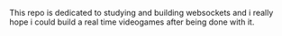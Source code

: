 This repo is dedicated to studying and building websockets and i really hope i could build a real time videogames after being done with it.